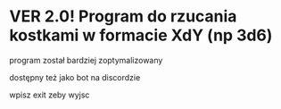 # VER 2.0! Program do rzucania kostkami w formacie XdY (np 3d6)
program został bardziej zoptymalizowany

dostępny też jako bot na discordzie

wpisz exit zeby wyjsc